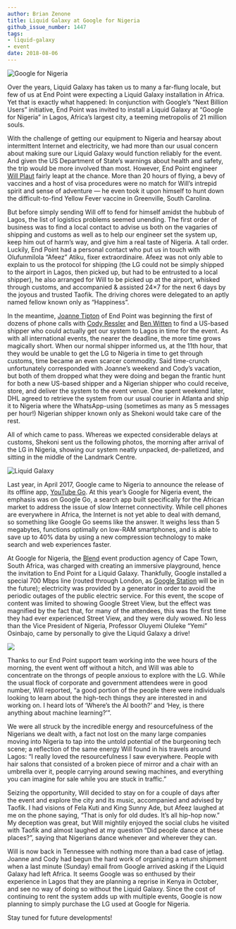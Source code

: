 ```yaml
---
author: Brian Zenone
title: Liquid Galaxy at Google for Nigeria
github_issue_number: 1447
tags:
- liquid-galaxy
- event
date: 2018-08-06
---
```


<img src="/blog/2018/08/liquid-galaxy-at-google-nigeria/image-0.jpg" alt="Google for Nigeria" />

Over the years, Liquid Galaxy has taken us to many a far-flung locale, but few of us at End Point were expecting a Liquid Galaxy installation in Africa. Yet that is exactly what happened: In conjunction with Google’s “Next Billion Users” initiative, End Point was invited to install a Liquid Galaxy at “Google for Nigeria” in Lagos, Africa’s largest city, a teeming metropolis of 21 million souls.

With the challenge of getting our equipment to Nigeria and hearsay about intermittent Internet and electricity, we had more than our usual concern about making sure our Liquid Galaxy would function reliably for the event. And given the US Department of State’s warnings about health and safety, the trip would be more involved than most. However, End Point engineer [Will Plaut](/team/will-plaut) fairly leapt at the chance. More than 20 hours of flying, a bevy of vaccines and a host of visa procedures were no match for Will’s intrepid spirit and sense of adventure — he even took it upon himself to hunt down the difficult-to-find Yellow Fever vaccine in Greenville, South Carolina.

But before simply sending Will off to fend for himself amidst the hubbub of Lagos, the list of logistics problems seemed unending. The first order of business was to find a local contact to advise us both on the vagaries of shipping and customs as well as to help our engineer set the system up, keep him out of harm’s way, and give him a real taste of Nigeria. A tall order. Luckily, End Point had a personal contact who put us in touch with Olufunmilola “Afeez” Atiku, fixer extraordinaire. Afeez was not only able to explain to us the protocol for shipping (the LG could not be simply shipped to the airport in Lagos, then picked up, but had to be entrusted to a local shipper), he also arranged for Will to be picked up at the airport, whisked through customs, and accompanied & assisted 24×7 for the next 6 days by the joyous and trusted Taofik. The driving chores were delegated to an aptly named fellow known only as “Happiness”.

In the meantime, [Joanne Tipton](/team/joanne-tipton) of End Point was beginning the first of dozens of phone calls with [Cody Ressler](/team/cody-ressler) and [Ben Witten](/team/ben-witten) to find a US-based shipper who could actually get our system to Lagos in time for the event. As with all international events, the nearer the deadline, the more time grows magically short. When our normal shipper informed us, at the 11th hour, that they would be unable to get the LG to Nigeria in time to get through customs, time became an even scarcer commodity. Said time-crunch unfortunately corresponded with Joanne’s weekend and Cody’s vacation, but both of them dropped what they were doing and began the frantic hunt for both a new US-based shipper and a Nigerian shipper who could receive, store, and deliver the system to the event venue. One spent weekend later, DHL agreed to retrieve the system from our usual courier in Atlanta and ship it to Nigeria where the WhatsApp-using (sometimes as many as 5 messages per hour!) Nigerian shipper known only as Shekoni would take care of the rest.

All of which came to pass. Whereas we expected considerable delays at customs, Shekoni sent us the following photos, the morning after arrival of the LG in Nigeria, showing our system neatly unpacked, de-palletized, and sitting in the middle of the Landmark Centre.

<img src="/blog/2018/08/liquid-galaxy-at-google-nigeria/image-1.jpg" alt="Liquid Galaxy" />

Last year, in April 2017, Google came to Nigeria to announce the release of its offline app, [YouTube Go](https://tubefilter.com/2017/07/28/offline-first-youtube-go-app-nigeria/). At this year’s Google for Nigeria event, the emphasis was on Google Go, a search app built specifically for the African market to address the issue of slow Internet connectivity. While cell phones are everywhere in Africa, the Internet is not yet able to deal with demand, so something like Google Go seems like the answer. It weighs less than 5 megabytes, functions optimally on low-RAM smartphones, and is able to save up to 40% data by using a new compression technology to make search and web experiences faster.

At Google for Nigeria, the [Blend](https://blend.global/) event production agency of Cape Town, South Africa, was charged with creating an immersive playground, hence the invitation to End Point for a Liquid Galaxy. Thankfully, Google installed a special 700 Mbps line (routed through London, as [Google Station](https://station.google.com/) will be in the future); electricity was provided by a generator in order to avoid the periodic outages of the public electric service. For this event, the scope of content was limited to showing Google Street View, but the effect was magnified by the fact that, for many of the attendees, this was the first time they had ever experienced Street View, and they were duly wowed. No less than the Vice President of Nigeria, Professor Oluyemi Oluleke “Yemi” Osinbajo, came by personally to give the Liquid Galaxy a drive!

<img src="/blog/2018/08/liquid-galaxy-at-google-nigeria/image-2.jpg" />

Thanks to our End Point support team working into the wee hours of the morning, the event went off without a hitch, and Will was able to concentrate on the throngs of people anxious to explore with the LG. While the usual flock of corporate and government attendees were in good number, Will reported, “a good portion of the people there were individuals looking to learn about the high-tech things they are interested in and working on. I heard lots of ‘Where’s the AI booth?’ and ‘Hey, is there anything about machine learning?’”.

We were all struck by the incredible energy and resourcefulness of the Nigerians we dealt with, a fact not lost on the many large companies moving into Nigeria to tap into the untold potential of the burgeoning tech scene; a reflection of the same energy Will found in his travels around Lagos: “I really loved the resourcefulness I saw everywhere. People with hair salons that consisted of a broken piece of mirror and a chair with an umbrella over it, people carrying around sewing machines, and everything you can imagine for sale while you are stuck in traffic.”

Seizing the opportunity, Will decided to stay on for a couple of days after the event and explore the city and its music, accompanied and advised by Taofik. I had visions of Fela Kuti and King Sunny Ade, but Afeez laughed at me on the phone saying, “That is only for old dudes. It’s all hip-hop now.” My deception was great, but Will mightily enjoyed the social clubs he visited with Taofik and almost laughed at my question “Did people dance at these places?”, saying that Nigerians dance whenever and wherever they can.

Will is now back in Tennessee with nothing more than a bad case of jetlag. Joanne and Cody had begun the hard work of organizing a return shipment when a last minute (Sunday) email from Google arrived asking if the Liquid Galaxy had left Africa. It seems Google was so enthused by their experience in Lagos that they are planning a reprise in Kenya in October, and see no way of doing so without the Liquid Galaxy. Since the cost of continuing to rent the system adds up with multiple events, Google is now planning to simply purchase the LG used at Google for Nigeria.

Stay tuned for future developments!
